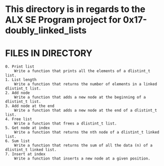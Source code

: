 # This directory is in regards to the ALX SE Program project for 0x17-doubly_linked_lists

# FILES IN DIRECTORY

    0. Print list 
        Write a function that prints all the elements of a dlistint_t list.
    1. List length 
        Write a function that returns the number of elements in a linked dlistint_t list.
    2. Add node
        Write a function that adds a new node at the beginning of a dlistint_t list.
    3. Add node at the end 
        Write a function that adds a new node at the end of a dlistint_t list.
    4. Free list 
        Write a function that frees a dlistint_t list.
    5. Get node at index
        Write a function that returns the nth node of a dlistint_t linked list.
    6. Sum list 
        Write a function that returns the sum of all the data (n) of a dlistint_t linked list.
    7. Insert at index 
        Write a function that inserts a new node at a given position.